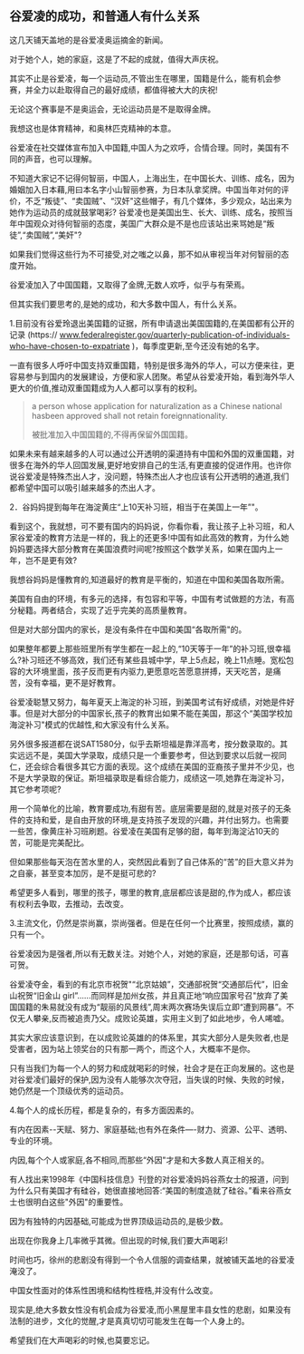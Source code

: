 ## 谷爱凌的成功，和普通人有什么关系

这几天铺天盖地的是谷爱凌奥运摘金的新闻。

对于她个人，她的家庭，这是了不起的成就，值得大声庆祝。

其实不止是谷爱凌，每一个运动员,不管出生在哪里，国籍是什么，能有机会参赛，并全力以赴取得自己的最好成绩，都值得被大大的庆祝!

无论这个赛事是不是奥运会，无论运动员是不是取得金牌。

我想这也是体育精神，和奥林匹克精神的本意。

谷爱凌在社交媒体宣布加入中国籍,中国人为之欢呼，合情合理。同时，美国有不同的声音，也可以理解。

不知道大家记不记得何智丽，中国人，上海出生，在中国长大、训练、成名，因为婚姻加入日本藉,用曰本名字小山智丽参赛，为日本队拿奖牌。中国当年对何的评价，不乏“叛徒”、“卖国贼”、“汉奸"这些帽子，有几个媒体，多少观众，站出来为她作为运动员的成就鼓掌喝彩?
谷爱凌也是美国出生、长大、训练、成名，按照当年中国观众对待何智丽的态度，美国广大群众是不是也应该站出来骂她是“叛徒”,“卖国贼”,“美奸"?

如果我们觉得这些行为不可接受,对之嗤之以鼻，那不如从审视当年对何智丽的态度开始。

谷爱凌加入了中国国籍，又取得了金牌,无数人欢呼，似乎与有荣焉。

但其实我们要思考的,是她的成功，和大多数中国人，有什么关系。

1.目前没有谷爱玲退出美国籍的证据，所有申请退出美国国籍的,在美国都有公开的记录
(https:// www.federalregister.gov/quarterly-publication-of-individuals-who-have-chosen-to-expatriate )，每季度更新,至今还没有她的名字。

一直有很多人呼吁中国支持双重国籍，特别是很多海外的华人，可以方便来往，更容易参与到国内的发展建设，方便和家人团聚。希望从谷爱凌开始，看到海外华人更大的价值,推动双重国籍成为人人都可以享有的权利。

> a person whose application for naturalization as a Chinese national hasbeen approved shall not retain foreignnationality.
>
> 被批准加入中国国籍的,不得再保留外国国籍。

如果未来有越来越多的人可以通过公开透明的渠道持有中国和外国的双重国籍，对很多在海外的华人回国发展,更好地安排自己的生活,有更直接的促进作用。也许你说谷爱凌是特殊杰出人才，没问题，特殊杰出人才也应该有公开透明的通道,我们都希望中国可以吸引越来越多的杰出人才。

2．谷妈妈提到每年在海淀黄庄“上10天补习班，相当于在美国上一年”"。

看到这个，我就想，可不要有国内的妈妈说，你看你看，我让孩子上补习班，和人家谷爱凌的教育方法是一样的，我上的还更多!中国有如此高效的教育，为什么她妈妈要选择大部分教育在美国浪费时间呢?按照这个数学关系，如果在国内上一年，岂不是更有效?

我想谷妈妈是懂教育的,知道最好的教育是平衡的，知道在中国和美国各取所需。

美国有自由的环境，有多元的选择，有包容和平等，中国有考试做题的方法，有高分秘籍。两者结合，实现了近乎完美的高质量教育。

但是对大部分国内的家长，是没有条件在中国和美国“各取所需"的。

如果整年都要上那些班里所有学生都在一起上的,“10天等于一年”的补习班,很幸福么?补习班还不够高效，我们还有某些县城中学，早上5点起，晚上11点睡。宽松包容的大环境里面，孩子反而更有内驱力,更愿意吃苦愿意拼搏，天天吃苦，是痛苦，没有幸福，更不是好教育。

谷爱凌聪慧又努力，每年夏天上海淀的补习班，到美国考试有好成绩，对她是件好事。但是对大部分的中国家长,孩子的教育出如果不能在美国，那这个“美国学校加海淀补习"模式的优越性,和大家没有什么关系。

另外很多报道都在说SAT1580分，似乎去斯坦福是靠洋高考，按分数录取的。其实远远不是，美国大学录取，成绩只是一个重要参考，但达到要求以后就一视同仁，还会综合看很多其它方面的表现。这个成绩在美国的亚裔孩子里并不少见，也不是大学录取的保证。斯坦福录取是看综合能力，成绩这一项,她靠在海淀补习，其它参考项呢?

用一个简单化的比喻，教育要成功,有甜有苦。底层需要是甜的,就是对孩子的无条件的支持和爱，是自由开放的环境,是支持孩子发现的兴趣，并付出努力。也需要一些苦，像黄庄补习班刷题。谷爱凌在美国有足够的甜，每年到海淀沾10天的苦，可能是完美配比。

但如果那些每天泡在苦水里的人，突然因此看到了自己体系的“苦”的巨大意义并为之自豪，甚至变本加厉，是不是挺可悲的?

希望更多人看到，哪里的孩子，哪里的教育,底层都应该是甜的,作为成人，都应该有权利去争取，去推动，去改变。

3.主流文化，仍然是崇尚赢，崇尚强者。但是在任何一个比赛里，按照成绩，赢的只有一个。

谷爱凌因为是强者,所以有无数关注。对她个人，对她的家庭，还是那句话，可喜可贺。

谷爱凌夺金，看到的有北京市祝贺"“北京姑娘”，交通部祝贺“交通部后代”，旧金山祝贺“旧金山 girl”......而同样是加州女孩，并且真正地“响应国家号召"放弃了美国国籍的朱易就没有成为“靓丽的风景线”,周末两次赛场失误后立即“遭到网暴”。不仅无人攀亲,反而被追责乃父。成败论英雄，实用主义到了如此地步，令人唏嘘。

其实大家应该意识到，在以成败论英雄的的体系里，其实大部分人是失败者,也是受害者，因为站上领奖台的只有那一两个，而这个人，大概率不是你。

只有当我们为每一个人的努力和成就喝彩的时候，社会才是在正向发展的。这也是对谷爱凌们最好的保护,因为没有人能够次次夺冠，当失误的时候、失败的时候，她仍然是一个顶级优秀的运动员。

4.每个人的成长历程，都是复杂的，有多方面因素的。

有内在因素--天赋、努力、家庭基础;也有外在条件―-财力、资源、公平、透明、专业的环境。

内因,每个个人或家庭,各不相同,而那些“外因"才是和大多数人真正相关的。

有人找出来1998年《中国科技信息》刊登的对谷爱凌妈妈谷燕女士的报道，问到为什么只有美国才有硅谷，她很直接地回答:“美国的制度造就了硅谷。”看来谷燕女士也很明白这些"外因"的重要性。

因为有独特的内因基础,可能成为世界顶级运动员的,是极少数。

出现在你我身上几率微乎其微。但出现的时候,我们要大声喝彩!

时间也巧，徐州的悲剧没有得到一个令人信服的调查结果，就被铺天盖地的谷爱凌淹没了。

中国女性面对的体系性困境和结构性桎梏,并没有什么改变。

现实是,绝大多数女性没有机会成为谷爱凌,而小黑屋里丰县女性的悲剧，如果没有法制的进步，文化的觉醒,才是真真切切可能发生在每一个人身上的。

希望我们在大声喝彩的时候,也莫要忘记。

